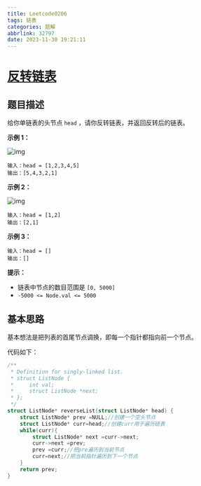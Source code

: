 ```yaml
---
title: Leetcode0206
tags: 链表
categories: 题解
abbrlink: 32797
date: 2023-11-30 19:21:11
---
```


# [反转链表](https://leetcode.cn/problems/reverse-linked-list/)

## 题目描述

给你单链表的头节点 `head` ，请你反转链表，并返回反转后的链表。

<!--more-->

 

**示例 1：**

![img](https://assets.leetcode.com/uploads/2021/02/19/rev1ex1.jpg)

```
输入：head = [1,2,3,4,5]
输出：[5,4,3,2,1]
```

**示例 2：**

![img](https://assets.leetcode.com/uploads/2021/02/19/rev1ex2.jpg)

```
输入：head = [1,2]
输出：[2,1]
```

**示例 3：**

```
输入：head = []
输出：[]
```

 

**提示：**

- 链表中节点的数目范围是 `[0, 5000]`
- `-5000 <= Node.val <= 5000`

## 基本思路

基本想法是把列表的首尾节点调换，即每一个指针都指向前一个节点。

代码如下：

```c
/**
 * Definition for singly-linked list.
 * struct ListNode {
 *     int val;
 *     struct ListNode *next;
 * };
 */
struct ListNode* reverseList(struct ListNode* head) {
    struct ListNode* prev =NULL;//创建一个空头节点
    struct ListNode* curr=head;//创建curr用于遍历链表
    while(curr){
        struct ListNode* next =curr->next;
        curr->next =prev;
        prev =curr;//把pre遍历到当前节点
        curr=next;//把当前指针遍历到下一个节点
    }
    return prev;
}
```

